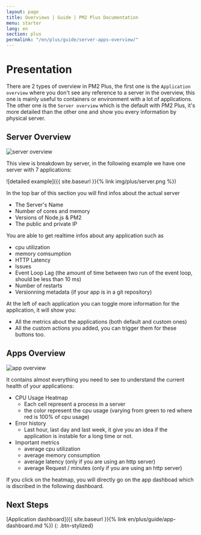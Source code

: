 ```yaml
---
layout: page
title: Overviews | Guide | PM2 Plus Documentation
menu: starter
lang: en
section: plus
permalink: "/en/plus/guide/server-apps-overview/"
---
```


# Presentation

There are 2 types of overview in PM2 Plus, the first one is the `Application overview` where you don't see any reference to a server in the overview, this one is mainly useful to containers or environment with a lot of applications.
The other one is the `Server overview` which is the default with PM2 Plus, it's more detailed than the other one and show you every information by physical server.

## Server Overview

![server overview](https://cdn.jsdelivr.net/gh/keymetrics/branding/screenshots/plus/overview/server_overview.png)

This view is breakdown by server, in the following example we have one server with 7 applications: 

![detailed example]({{ site.baseurl }}{% link img/plus/server.png %})

In the top bar of this section you will find infos about the actual server
- The Server's Name
- Number of cores and memory
- Versions of Node.js & PM2
- The public and private IP

You are able to get realtime infos about any application such as
- cpu utilization
- memory comsumption
- HTTP Latency
- Issues
- Event Loop Lag (the amount of time between two run of the event loop, should be less than 10 ms)
- Number of restarts
- Versionning metadata (if your app is in a git repository)

At the left of each application you can toggle more information for the application, it will show you:
- All the metrics about the applications (both default and custom ones)
- All the custom actions you added, you can trigger them for these buttons too.

## Apps Overview

![app overview](https://cdn.jsdelivr.net/gh/keymetrics/branding/screenshots/plus/overview/app_overview.png)

It contains almost everything you need to see to understand the current health of your applications:

- CPU Usage Heatmap
    - Each cell represent a process in a server
    - the color represent the cpu usage (varying from green to red where red is 100% of cpu usage)
- Error history
    - Last hour, last day and last week, it give you an idea if the application is instable for a long time or not.
- Important metrics
    - average cpu utilization
    - average memory consumption
    - average latency (only if you are using an http server) 
    - average Request / minutes (only if you are using an http server)

If you click on the heatmap, you will directly go on the app dashboad which is discribed in the following dashboard.

## Next Steps

[Application dashboard]({{ site.baseurl }}{% link en/plus/guide/app-dashboard.md %})
{: .btn-stylized}
